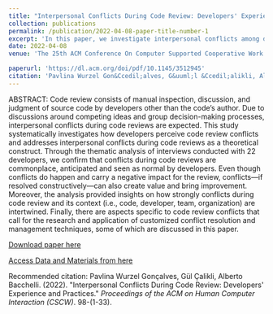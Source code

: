 ```yaml
---
title: "Interpersonal Conflicts During Code Review: Developers' Experience and Practices"
collection: publications
permalink: /publication/2022-04-08-paper-title-number-1
excerpt: 'In this paper, we investigate interpersonal conflicts among developers during code review through the thematic analysis of interviews conducted with 22 developers'
date: 2022-04-08
venue: 'The 25th ACM Conference On Computer Supported Cooperative Work And Social Computing'

paperurl: 'https://dl.acm.org/doi/pdf/10.1145/3512945'
citation: 'Pavlina Wurzel Gon&Ccedil;alves, G&uuml;l &Ccedil;alikli, Alberto Bacchelli. (2022). &quot; Interpersonal Conflicts During Code Review: Developers&apos; Experience and Practices&quot; <i>'Proceedings of the ACM on Human Computer Interaction (CSCW)</i>. 499-511.'
---
```


ABSTRACT:
Code review consists of manual inspection, discussion, and judgment of source code by developers other than the code’s author. Due to discussions around competing ideas and group decision-making processes, interpersonal conflicts during code reviews are expected. This study systematically investigates how developers perceive code review conflicts and addresses interpersonal conflicts during code reviews as a theoretical construct. Through the thematic analysis of interviews conducted with 22 developers, we confirm that conflicts during code reviews are commonplace, anticipated and seen as normal by developers. Even though conflicts do happen and carry a negative impact for the review, conflicts—if resolved constructively—can also create value and bring improvement. Moreover, the analysis provided insights on how strongly conflicts during code review and its context (i.e., code, developer, team, organization) are intertwined. Finally, there are aspects specific to code review conflicts that call for the research and application of customized conflict resolution and management techniques, some of which are discussed in this paper. 

[Download paper here]( https://arxiv.org/pdf/2201.05425.pdf)

[Access Data and Materials from here]( https://zenodo.org/record/5848794#.YlBlGC8w30o)

Recommended citation: Pavlina Wurzel Gon&ccedil;alves, G&uuml;l &Ccedil;alikli, Alberto Bacchelli. (2022). "Interpersonal Conflicts During Code Review: Developers' Experience and Practices." <i>Proceedings of the ACM on Human Computer Interaction (CSCW)</i>. 98-(1-33).
